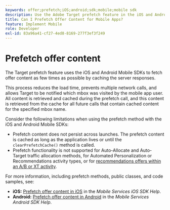 ```yaml
---
keywords: offer;prefetch;iOS;android;sdk;mobile;mobile sdk
description: Use the Adobe Target prefetch feature in the iOS and Android Mobile SDKs to fetch offer content as few times as possible by caching the server responses.
title: Can I Prefetch Offer Content for Mobile Apps?
feature: Implement Mobile
role: Developer
exl-id: 83a96a41-cf27-4ed8-8169-277f3ef3f249
---
```

# Prefetch offer content

The Target prefetch feature uses the iOS and Android Mobile SDKs to fetch offer content as few times as possible by caching the server responses.

This process reduces the load time, prevents multiple network calls, and allows Target to be notified which mbox was visited by the mobile app user. All content is retrieved and cached during the prefetch call, and this content is retrieved from the cache for all future calls that contain cached content for the specified mbox name.

Consider the following limitations when using the prefetch method with the iOS and Android Mobile SDKs:

* Prefetch content does not persist across launches. The prefetch content is cached as long as the application lives or until the `clearPrefetchCache()` method is called.
* Prefetch functionality is not supported for Auto-Allocate and Auto-Target traffic allocation methods, for Automated Personalization or Recommendations activity types, or for [recommendations offers within an A/B or XT activity](/help/main/c-recommendations/recommendations-as-an-offer.md).

For more information, including prefetch methods, public classes, and code samples, see:

* **iOS:**  [Prefetch offer content in iOS](https://experienceleague.adobe.com/docs/mobile-services/ios/target-ios/c-mob-target-prefetch-ios.html) in the *Mobile Services iOS SDK Help*. 
* **Android:**  [Prefetch offer content in Android](https://experienceleague.adobe.com/docs/mobile-services/android/target-android/c-mob-target-prefetch-android.html) in the *Mobile Services Android SDK Help*.
